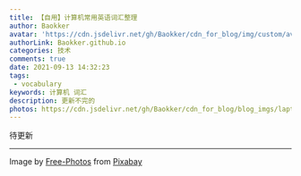 ```yaml
---
title: 【自用】计算机常用英语词汇整理
author: Baokker
avatar: 'https://cdn.jsdelivr.net/gh/Baokker/cdn_for_blog/img/custom/avatar.jpg'
authorLink: Baokker.github.io
categories: 技术
comments: true
date: 2021-09-13 14:32:23
tags:
 - vocabulary
keywords: 计算机 词汇
description: 更新不完的
photos: https://cdn.jsdelivr.net/gh/Baokker/cdn_for_blog/blog_imgs/laptop-g7e4675ad1_1920.jpg
---
```


待更新

---

Image by <a href="https://pixabay.com/photos/?utm_source=link-attribution&amp;utm_medium=referral&amp;utm_campaign=image&amp;utm_content=336373">Free-Photos</a> from <a href="https://pixabay.com/?utm_source=link-attribution&amp;utm_medium=referral&amp;utm_campaign=image&amp;utm_content=336373">Pixabay</a>